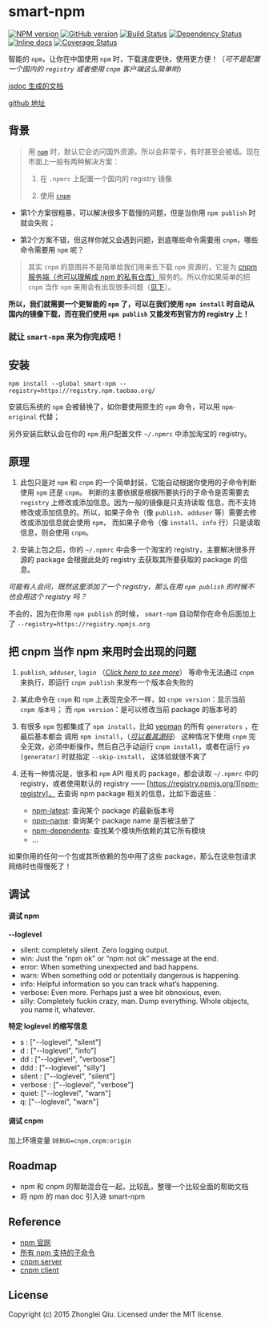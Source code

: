 # smart-npm
[![NPM version](https://badge.fury.io/js/smart-npm.svg)](https://npmjs.org/package/smart-npm)
[![GitHub version][git-tag-image]][project-url]
[![Build Status][travis-image]][travis-url]
[![Dependency Status][daviddm-url]][daviddm-image]
[![Inline docs][doc-image]][doc-url]
[![Coverage Status][coveralls-image]][coveralls-url]


智能的 `npm`，让你在中国使用 `npm` 时，下载速度更快，使用更方便！（_可不是配置一个国内的 `registry` 或者使用 `cnpm` 客户端这么简单哟_）


[jsdoc 生成的文档](http://qiu8310.github.io/smart-npm)

[github 地址](https://github.com/qiu8310/smart-npm)


## 背景

> 用 [`npm`][npm] 时，默认它会访问国外资源，所以会非常卡，有时甚至会被墙。现在市面上一般有两种解决方案：
>
> 1. 在 `.npmrc` 上配置一个国内的 registry 镜像
>
> 2. 使用 [`cnpm`](https://npm.taobao.org/)


* 第1个方案很粗暴，可以解决很多下载慢的问题，但是当你用 `npm publish` 时就会失败；

* 第2个方案不错，但这样你就又会遇到问题，到底哪些命令需要用 `cnpm`，哪些命令需要用 `npm` 呢？


> 其实 `cnpm` 的意图并不是简单给我们用来去下载 `npm` 资源的，它是为 [cnpm 服务端（也可以理解成 npm 的私有仓库）][cnpm-s]服务的。所以你如果简单的把
> `cnpm` 当作 `npm` 来用会有出现很多问题（[见下](https://github.com/qiu8310/smart-npm/#%E6%8A%8A-cnpm-%E5%BD%93%E4%BD%9C-npm-%E6%9D%A5%E7%94%A8%E6%97%B6%E4%BC%9A%E5%87%BA%E7%8E%B0%E7%9A%84%E9%97%AE%E9%A2%98)）。 


__所以，我们就需要一个更智能的 `npm` 了，可以在我们使用 `npm install` 时自动从国内的镜像下载，而在我们使用 `npm publish` 又能发布到官方的 registry 上！__


###  就让 `smart-npm` 来为你完成吧！



## 安装
 

```
npm install --global smart-npm --registry=https://registry.npm.taobao.org/
```

安装后系统的 `npm` 会被替换了，如你要使用原生的 `npm` 命令，可以用 `npm-original` 代替；

另外安装后默认会在你的 `npm` 用户配置文件 `~/.npmrc` 中添加淘宝的 registry。


## 原理

1. 此包只是对 `npm` 和 `cnpm` 的一个简单封装，它能自动根据你使用的子命令判断使用 `npm` 还是 `cnpm`。
  判断的主要依据是根据所要执行的子命令是否需要去 `registry` 上修改或添加信息。因为一般的镜像是只支持读取
  信息，而不支持修改或添加信息的。所以，如果子命令（像 `publish`、`adduser` 等）需要去修改或添加信息就会使用 `npm`，
  而如果子命令（像 `install`、`info` 行）只是读取信息，则会使用 `cnpm`。

2. 安装上包之后，你的 `~/.npmrc` 中会多一个淘宝的 registry，主要解决很多开源的 package 会根据此处的 registry 去获取其所要获取的
  package 的信息。
  
  _可能有人会问，既然这里添加了一个 registry，那么在用 `npm publish` 的时候不也会用这个 registry 吗？_
  
  不会的，因为在你用 `npm publish` 的时候， `smart-npm` 自动帮你在命令后面加上了 `--registry=https://registry.npmjs.org`




## 把 cnpm 当作 npm 来用时会出现的问题

1. `publish`, `adduser`, `login` （[_Click here to see more_](http://qiu8310.github.io/smart-npm/global.html#npm-cmds)）
  等命令无法通过 `cnpm` 来执行，即运行 `cnpm publish` 来发布一个版本会失败的

2. 某此命令在 `cnpm` 和 `npm` 上表现完全不一样，如 `cnpm version`：显示当前 `cnpm 版本号`； 而 `npm version`：是可以修改当前 package 的版本号的

3. 有很多 `npm` 包都集成了 `npm install`，比如 [yeoman][yeoman] 的所有 `generators` ，在最后基本都会
  调用 `npm install`，（[_可以看其源码_](https://github.com/yeoman/generator/blob/v0.18.10/lib/actions/install.js#L147-159)）
  这种情况下使用 `cnpm` 完全无效，必须中断操作，然后自己手动运行 `cnpm install`，或者在运行 `yo [generator]` 时就指定 `--skip-install`，
  这体验就很不爽了
   
4. 还有一种情况是，很多和 `npm` API 相关的 package，都会读取 `~/.npmrc` 中的 registry，或者使用默认的 registry —— [https://registry.npmjs.org/][npm-registry]，
  去查询 npm package 相关的信息，比如下面这些：
  
    - [npm-latest](http://cnpmjs.org/package/npm-latest): 查询某个 package 的最新版本号
    - [npm-name](http://cnpmjs.org/package/npm-name): 查询某个 package name 是否被注册了
    - [npm-dependents](https://npm.taobao.org/package/npm-dependents): 查找某个模块所依赖的其它所有模块
    - ...
  
  如果你用的任何一个包或其所依赖的包中用了这些 package，那么在这些包请求网络时也得慢死了！


## 调试

#### 调试 npm

__--loglevel__ 

- silent: completely silent. Zero logging output.
- win: Just the “npm ok” or “npm not ok” message at the end.
- error: When something unexpected and bad happens.
- warn: When something odd or potentially dangerous is happening.
- info: Helpful information so you can track what’s happening.
- verbose: Even more. Perhaps just a wee bit obnoxious, even.
- silly: Completely fuckin crazy, man. Dump everything. Whole objects, you name it, whatever.

__特定 loglevel 的缩写信息__

- s :       ["--loglevel", "silent"]
- d :       ["--loglevel", "info"]
- dd :      ["--loglevel", "verbose"]
- ddd :     ["--loglevel", "silly"]
- silent :  ["--loglevel", "silent"]
- verbose : ["--loglevel", "verbose"]
- quiet:    ["--loglevel", "warn"]
- q:        ["--loglevel", "warn"]

#### 调试 cnpm

加上环境变量 `DEBUG=cnpm,cnpm:origin`


## Roadmap

* npm 和 cnpm 的帮助混合在一起，比较乱，整理一个比较全面的帮助文档
* 将 npm 的 man doc 引入进 smart-npm


## Reference

- [npm 官网][npm]
- [所有 npm 支持的子命令](https://docs.npmjs.com/cli/access)
- [cnpm server][cnpm-s]
- [cnpm client][cnpm]



## License

Copyright (c) 2015 Zhonglei Qiu. Licensed under the MIT license.


[yeoman]: http://yeoman.io/
[npm]: https://npmjs.org/
[cnpm-s]: https://github.com/cnpm/cnpmjs.org
[cnpm]: https://github.com/cnpm/cnpm/
[npm-registry]: https://registry.npmjs.org/

[doc-url]: http://inch-ci.org/github/qiu8310/smart-npm
[doc-image]: http://inch-ci.org/github/qiu8310/smart-npm.svg?branch=master
[project-url]: https://github.com/qiu8310/smart-npm
[git-tag-image]: http://img.shields.io/github/tag/qiu8310/smart-npm.svg
[travis-url]: https://travis-ci.org/qiu8310/smart-npm
[travis-image]: https://travis-ci.org/qiu8310/smart-npm.svg?branch=master
[daviddm-url]: https://david-dm.org/qiu8310/smart-npm.svg?theme=shields.io
[daviddm-image]: https://david-dm.org/qiu8310/smart-npm
[coveralls-url]: https://coveralls.io/r/qiu8310/smart-npm
[coveralls-image]: https://coveralls.io/repos/qiu8310/smart-npm/badge.png

